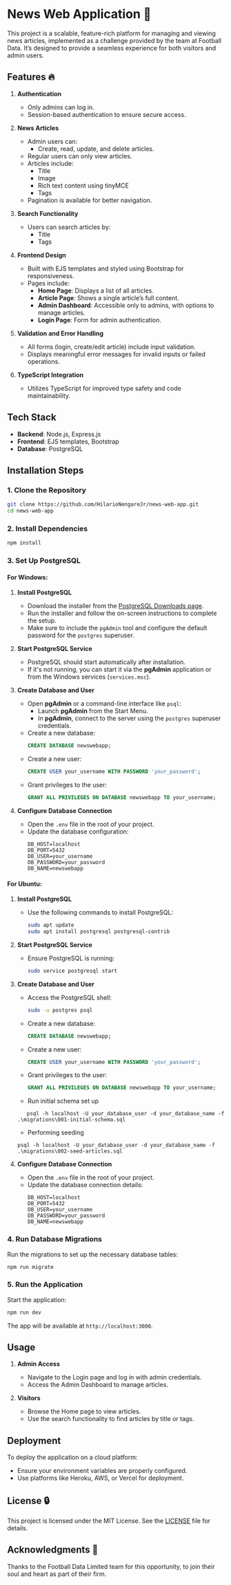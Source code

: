 # News Web Application 🚀

This project is a scalable, feature-rich platform for managing and viewing news articles, implemented as a challenge provided by the team at Football Data. It’s designed to provide a seamless experience for both visitors and admin users.

## Features 🔥

1. **Authentication** 
   - Only admins can log in.
   - Session-based authentication to ensure secure access.

2. **News Articles** 
   - Admin users can:
     - Create, read, update, and delete articles.
   - Regular users can only view articles.
   - Articles include:
     - Title
     - Image
     - Rich text content using tinyMCE
     - Tags
   - Pagination is available for better navigation.

3. **Search Functionality** 
   - Users can search articles by:
     - Title
     - Tags

4. **Frontend Design** 
   - Built with EJS templates and styled using Bootstrap for responsiveness.
   - Pages include:
     - **Home Page**: Displays a list of all articles.
     - **Article Page**: Shows a single article’s full content.
     - **Admin Dashboard**: Accessible only to admins, with options to manage articles.
     - **Login Page**: Form for admin authentication.

5. **Validation and Error Handling** 
   - All forms (login, create/edit article) include input validation.
   - Displays meaningful error messages for invalid inputs or failed operations.

6. **TypeScript Integration** 
   - Utilizes TypeScript for improved type safety and code maintainability.

## Tech Stack 

- **Backend**: Node.js, Express.js
- **Frontend**: EJS templates, Bootstrap
- **Database**: PostgreSQL

## Installation Steps 

### 1. **Clone the Repository**
   ```bash
   git clone https://github.com/HilarioNengareJr/news-web-app.git
   cd news-web-app
   ```

### 2. **Install Dependencies**
   ```bash
   npm install
   ```

### 3. **Set Up PostgreSQL**

#### **For Windows:**

1. **Install PostgreSQL**
   - Download the installer from the [PostgreSQL Downloads page](https://www.postgresql.org/download/windows/).
   - Run the installer and follow the on-screen instructions to complete the setup.
   - Make sure to include the `pgAdmin` tool and configure the default password for the `postgres` superuser.

2. **Start PostgreSQL Service**
   - PostgreSQL should start automatically after installation.
   - If it's not running, you can start it via the **pgAdmin** application or from the Windows services (`services.msc`).

3. **Create Database and User**
   - Open **pgAdmin** or a command-line interface like `psql`:
     - Launch **pgAdmin** from the Start Menu.
     - In **pgAdmin**, connect to the server using the `postgres` superuser credentials.
   - Create a new database:
     ```sql
     CREATE DATABASE newswebapp;
     ```
   - Create a new user:
     ```sql
     CREATE USER your_username WITH PASSWORD 'your_password';
     ```
   - Grant privileges to the user:
     ```sql
     GRANT ALL PRIVILEGES ON DATABASE newswebapp TO your_username;
     ```

4. **Configure Database Connection**
   - Open the `.env` file in the root of your project.
   - Update the database configuration:
     ```env
     DB_HOST=localhost
     DB_PORT=5432
     DB_USER=your_username
     DB_PASSWORD=your_password
     DB_NAME=newswebapp
     ```

#### **For Ubuntu:**

1. **Install PostgreSQL**
   - Use the following commands to install PostgreSQL:
     ```bash
     sudo apt update
     sudo apt install postgresql postgresql-contrib
     ```

2. **Start PostgreSQL Service**
   - Ensure PostgreSQL is running:
     ```bash
     sudo service postgresql start
     ```

3. **Create Database and User**
   - Access the PostgreSQL shell:
     ```bash
     sudo -u postgres psql
     ```
   - Create a new database:
     ```sql
     CREATE DATABASE newswebapp;
     ```
   - Create a new user:
     ```sql
     CREATE USER your_username WITH PASSWORD 'your_password';
     ```
   - Grant privileges to the user:
     ```sql
     GRANT ALL PRIVILEGES ON DATABASE newswebapp TO your_username;
     ```

   - Run initial schema set up
   ```
      psql -h localhost -U your_database_user -d your_database_name -f .\migrations\001-initial-schema.sql
   ```

   - Performing seeding

   ```
   psql -h localhost -U your_database_user -d your_database_name -f .\migrations\002-seed-articles.sql
    ```

1. **Configure Database Connection**
   - Open the `.env` file in the root of your project.
   - Update the database connection details:
     ```env
     DB_HOST=localhost
     DB_PORT=5432
     DB_USER=your_username
     DB_PASSWORD=your_password
     DB_NAME=newswebapp
     ```

### 4. **Run Database Migrations**

Run the migrations to set up the necessary database tables:

```bash
npm run migrate
```

### 5. **Run the Application**

Start the application:

```bash
npm run dev
```

The app will be available at `http://localhost:3000`.

## Usage 

1. **Admin Access**
   - Navigate to the Login page and log in with admin credentials.
   - Access the Admin Dashboard to manage articles.

2. **Visitors**
   - Browse the Home page to view articles.
   - Use the search functionality to find articles by title or tags.

## Deployment 
To deploy the application on a cloud platform:
- Ensure your environment variables are properly configured.
- Use platforms like Heroku, AWS, or Vercel for deployment.

## License 🔒
This project is licensed under the MIT License. See the [LICENSE](LICENSE) file for details.

## Acknowledgments 🌟
Thanks to the Football Data Limited team for this opportunity, to join their soul and heart as part of their firm.
